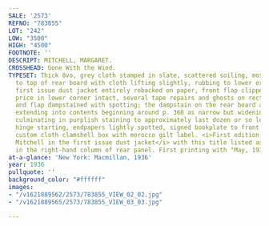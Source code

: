 ```yaml
---
SALE: '2573'
REFNO: "783855"
LOT: "242"
LOW: "3500"
HIGH: "4500"
FOOTNOTE: ''
DESCRIPT: MITCHELL, MARGARET.
CROSSHEAD: Gone With the Wind.
TYPESET: Thick 8vo, grey cloth stamped in slate, scattered soiling, most conspicuously
  to top of rear board with cloth lifting slightly, rubbing to lower extremities;
  first issue dust jacket entirely rebacked on paper, front flap clipped with $3.00
  price in lower corner intact, several tape repairs and ghosts on recto, rear panel
  and flap dampstained with spotting; the dampstain on the rear board and jacket panel
  extending into contents beginning around p. 360 as narrow but widening tidemark
  culminating in purplish staining to approximately last dozen or so leaves, rear
  hinge starting, endpapers lightly spotted, signed bookplate to front pastedown;
  custom cloth clamshell box with morocco gilt label. <i>First edition, signed by
  Mitchell in the first issue dust jacket</i> with this title listed as second book
  in the right-hand column of rear panel. First printing with "May, 1936" on colophon.
at-a-glance: 'New York: Macmillan, 1936'
year: 1936
pullquote: ''
background_color: "#ffffff"
images:
- "/v1621889562/2573/783855_VIEW_02_02.jpg"
- "/v1621889565/2573/783855_VIEW_03_03.jpg"

---
```

